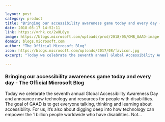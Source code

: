 ```yaml
---

layout: post
category: product
title: "Bringing our accessibility awareness game today and every day - The Official Microsoft Blog"
date: 2018-05-17 14:52:11
link: https://vrhk.co/2wOL8ye
image: https://blogs.microsoft.com/uploads/prod/2018/05/OMB_GAAD-image-1024x576.jpg
domain: blogs.microsoft.com
author: "The Official Microsoft Blog"
icon: https://blogs.microsoft.com/uploads/2017/08/favicon.jpg
excerpt: "Today we celebrate the seventh annual Global Accessibility Awareness Day and announce new technology and resources for people with disabilities. The goal of GAAD is to get everyone talking, thinking and learning about accessibility. For us, it’s also about digging deep into how technology can empower the 1 billion people worldwide who have disabilities. Not..."

---
```


### Bringing our accessibility awareness game today and every day - The Official Microsoft Blog

Today we celebrate the seventh annual Global Accessibility Awareness Day and announce new technology and resources for people with disabilities. The goal of GAAD is to get everyone talking, thinking and learning about accessibility. For us, it’s also about digging deep into how technology can empower the 1 billion people worldwide who have disabilities. Not...